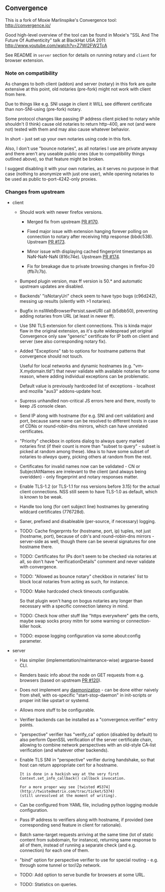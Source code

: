 Convergence
--------------------

This is a fork of Moxie Marlinspike's Convergence tool: http://convergence.io/

Good high-level overview of the tool can be found in Moxie's "SSL And The Future
Of Authenticity" talk at BlackHat USA 2011: http://www.youtube.com/watch?v=Z7Wl2FW2TcA

See README in `server` section for details on running notary and `client` for
browser extension.


### Note on compatibility

As changes to both client (addon) and server (notary) in this fork are quite
extensive at this point, old notaries (pre-fork) might not work with client from
here.

Due to things like e.g. SNI usage in client it WILL see different certificate
than non-SNI-using (pre-fork) notary.

Some protocol changes like passing IP address client picked to notary while
shouldn't (I think) cause old notaries to return http-400, are not (and were
not) tested with them and may also cause whatever behavior.

In short - just set up your own notaries using code in this fork.

Also, I don't use "bounce notaries", as all notaries I use are private anyway
and there aren't any useable public ones (due to compatibility things outlined
above), so that feature might be broken.

I suggest disabling it with your own notaries, as it serves no purpose in that
case (nothing to anonymize with just one user), while opening notaries to be
used as public to-port-4242-only proxies.


### Changes from upstream

 - client

   - Should work with newer firefox versions.

     - Merged fix from upstream [PR #170](https://github.com/moxie0/Convergence/pull/170).

     - Fixed major issue with extension hanging forever polling on connection to
       notary after receiving http response (bbdc538).
       Upstream [PR #173](https://github.com/moxie0/Convergence/pull/173).

     - Minor issue with displaying cached fingerprint timestamps as NaN-NaN-NaN
       (816c74e).
       Upstream [PR #174](https://github.com/moxie0/Convergence/pull/174).

     - Fix for breakage due to private browsing changes in firefox-20 (ffb7c7b).

   - Bumped plugin version, max ff version is 50.* and automatic upstream
     updates are disabled.

   - Backends' "isNotaryUri" check seem to have typo bugs (c96d242), messing up
     results (silently with >1 notaries).

   - Bugfix in nsIWebBrowserPersist.saveURI call (b5dbb50), preventing adding
     notaries from URL (at least in newer ff).

   - Use SNI TLS extension for client connections. This is kinda major flaw in
     the original extension, as it's quite widespread yet original Convergence
     only saw "generic" certificate for IP both on client and server (see also
     corresponding notary fix).

   - Added "Exceptions" tab to options for hostname patterns that convergence
     should not touch.

     Useful for local networks and dynamic hostnames (e.g. "vm-X.mydomain.tld")
     that never validate with available notaries for some reason, where adding
     individual exceptions can be problematic.

     Default value is previously hardcoded list of exceptions - localhost and
     mozilla "aus3" addons-update host.

   - Supress unhandled non-critical JS errors here and there, mostly to keep JS
     console clean.

   - Send IP along with hostname (for e.g. SNI and cert validation) and port,
     because same name can be resolved to different hosts in case of CDNs or
     round-robin-dns mirrors, which can have unrelated certificates.

   - "Priority" checkbox in options dialog to always query marked notaries first
     (if their count is more than "subset to query" - subset is picked at
     random among these).
     Idea is to have some subset of notaries to *always* query, picking others
     at random from the rest.

   - Certificates for invalid names now can be validated - CN or SubjectAltNames
     are irrelevant to the client (and always being overidden) - only
     fingerprint and notary responses matter.

   - Enable TLS-1.2 (or TLS-1.1 for nss versions before 3.15) for the actual
     client connections. NSS still seem to have TLS-1.0 as default, which is
     known to be weak.

   - Handle too long (for cert subject line) hostnames by generating wildcard
     certificates (776728d).

   - Saner, prefixed and disableable (per-source, if necessary) logging.

   - TODO: Cache fingerprnts for (hostname, port, ip) tuples, not just
     (hostname, port), because of cdn's and round-robin-dns mirrors -
     server-side as well, though there can be several signatures for one
     hostname there.

   - TODO: Certificates for IPs don't seem to be checked via notaries at all, so
     don't have "verificationDetails" comment and never validate with
     convergence.

   - TODO: "Allowed as bounce notary" checkbox in notaries' list to block local
     notaries from acting as such, for instance.

   - TODO: Make hardcoded check timeouts configurable.

       So that plugin won't hang on bogus notaries any longer than necessary
       with a specific connection latency in mind.

   - TODO: Check how other stuff like "https everywhere" gets the certs, maybe
     swap socks proxy mitm for some warning or connection-killer hook.

   - TODO: expose logging configuration via some about:config parameter.

 - server

   - Has simplier (implementation/maintenance-wise) argparse-based CLI.

   - Renders basic info about the node on GET requests from e.g. browsers (based
     on upstream [PR #120](https://github.com/moxie0/Convergence/pull/120)).

   - Does not implement any
     [daemonization](http://0pointer.de/public/systemd-man/daemon.html) - can be
     done either naively from shell, with os-specific "start-stop-daemon" in
     init-scripts or proper init like upstart or systemd.

   - Allows more stuff to be configurable.

   - Verifier backends can be installed as a "convergence.verifier" entry points.

   - "perspective" verifier has "verify_ca" option (disabled by default) to also
     perform OpenSSL verification of the server certificate chain, allowing to
     combine network perspectives with an old-style CA-list verification (and
     whatever other backends).

   - Enable TLS SNI in "perspective" verifier during handshake, so that host can
     return appropriate cert for a hostname.

         It is done in a hackish way at the very first
         Context.set_info_callback() callback invocation.

         For a more proper way see [twisted #5374](http://twistedmatrix.com/trac/ticket/5374)
         (still unresolved at the moment of writing).

   - Can be configured from YAML file, including python logging module configuration.

   - Pass IP address to verifiers along with hostname, if provided (see
     corresponding send feature in client for rationale).

   - Batch same-target requests arriving at the same time (lot of static content
     from subdomain, for instance), returning same response to all of them,
     instead of running a separate check (and e.g. connection) for each one of
     them.

   - "bind" option for perspective verifier to use for special routing -
     e.g. through some tunnel or tor/i2p network.

   - TODO: Add option to serve bundle for browsers at some URL.

   - TODO: Statistics on queries.
